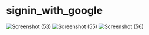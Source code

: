 # signin_with_google
![Screenshot (53)](https://user-images.githubusercontent.com/86006796/151314573-c5577e26-5fc0-424d-a558-286f7cf5c079.png)
![Screenshot (55)](https://user-images.githubusercontent.com/86006796/151314576-4faa3309-fffd-4b51-8dfd-ba7daf7d5431.png)
![Screenshot (56)](https://user-images.githubusercontent.com/86006796/151314580-09e76057-a88d-4368-8bd9-0a62a6fbf0f0.png)
